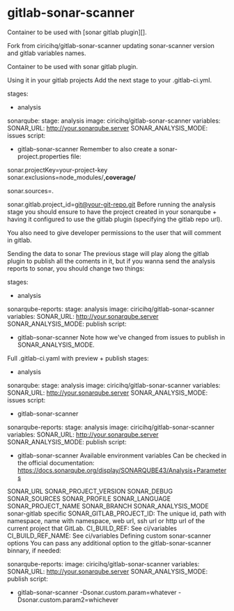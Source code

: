 gitlab-sonar-scanner
====================

Container to be used with [sonar gitlab plugin][].

Fork from ciricihq/gitlab-sonar-scanner updating sonar-scanner version and gitlab variables names. 


Container to be used with sonar gitlab plugin.

Using it in your gitlab projects
Add the next stage to your .gitlab-ci.yml.

stages:
- analysis

sonarqube:
  stage: analysis
  image: ciricihq/gitlab-sonar-scanner
  variables:
    SONAR_URL: http://your.sonarqube.server
    SONAR_ANALYSIS_MODE: issues
  script:
  - gitlab-sonar-scanner
Remember to also create a sonar-project.properties file:

sonar.projectKey=your-project-key
sonar.exclusions=node_modules/**,coverage/**

sonar.sources=.

sonar.gitlab.project_id=git@your-git-repo.git
Before running the analysis stage you should ensure to have the project created in your sonarqube + having it configured to use the gitlab plugin (specifying the gitlab repo url).

You also need to give developer permissions to the user that will comment in gitlab.

Sending the data to sonar
The previous stage will play along the gitlab plugin to publish all the coments in it, but if you wanna send the analysis reports to sonar, you should change two things:

stages:
- analysis

sonarqube-reports:
  stage: analysis
  image: ciricihq/gitlab-sonar-scanner
  variables:
    SONAR_URL: http://your.sonarqube.server
    SONAR_ANALYSIS_MODE: publish
  script:
  - gitlab-sonar-scanner
Note how we've changed from issues to publish in SONAR_ANALYSIS_MODE.

Full .gitlab-ci.yaml with preview + publish
stages:
- analysis

sonarqube:
  stage: analysis
  image: ciricihq/gitlab-sonar-scanner
  variables:
    SONAR_URL: http://your.sonarqube.server
    SONAR_ANALYSIS_MODE: issues
  script:
  - gitlab-sonar-scanner

sonarqube-reports:
  stage: analysis
  image: ciricihq/gitlab-sonar-scanner
  variables:
    SONAR_URL: http://your.sonarqube.server
    SONAR_ANALYSIS_MODE: publish
  script:
  - gitlab-sonar-scanner
Available environment variables
Can be checked in the official documentation: https://docs.sonarqube.org/display/SONARQUBE43/Analysis+Parameters

SONAR_URL
SONAR_PROJECT_VERSION
SONAR_DEBUG
SONAR_SOURCES
SONAR_PROFILE
SONAR_LANGUAGE
SONAR_PROJECT_NAME
SONAR_BRANCH
SONAR_ANALYSIS_MODE
sonar-gitlab specific
SONAR_GITLAB_PROJECT_ID: The unique id, path with namespace, name with namespace, web url, ssh url or http url of the current project that GitLab.
CI_BUILD_REF: See ci/variables
CI_BUILD_REF_NAME: See ci/variables
Defining custom sonar-scanner options
You can pass any additional option to the gitlab-sonar-scanner binnary, if needed:

sonarqube-reports:
  image: ciricihq/gitlab-sonar-scanner
  variables:
    SONAR_URL: http://your.sonarqube.server
    SONAR_ANALYSIS_MODE: publish
  script:
  - gitlab-sonar-scanner -Dsonar.custom.param=whatever -Dsonar.custom.param2=whichever
